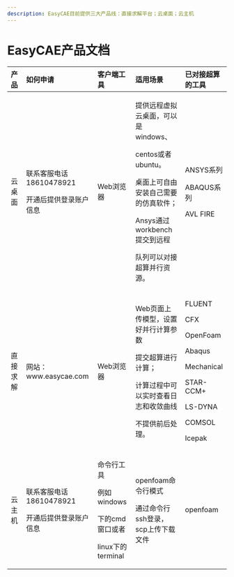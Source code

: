 ```yaml
---
description: EasyCAE目前提供三大产品线：直接求解平台；云桌面；云主机
---
```


# EasyCAE产品文档

<table>
  <thead>
    <tr>
      <th style="text-align:left">产品</th>
      <th style="text-align:left">如何申请</th>
      <th style="text-align:left">客户端工具</th>
      <th style="text-align:left">适用场景</th>
      <th style="text-align:left">已对接超算
        <br />的工具</th>
    </tr>
  </thead>
  <tbody>
    <tr>
      <td style="text-align:left">云桌面</td>
      <td style="text-align:left">
        <p>联系客服电话18610478921</p>
        <p>开通后提供登录账户信息</p>
      </td>
      <td style="text-align:left">Web浏览器</td>
      <td style="text-align:left">
        <p>提供远程虚拟云桌面，可以是windows、</p>
        <p>centos或者ubuntu。</p>
        <p>桌面上可自由安装自己需要的仿真软件；</p>
        <p>Ansys通过workbench提交到远程</p>
        <p>队列可以对接超算并行资源。</p>
      </td>
      <td style="text-align:left">
        <p>ANSYS系列</p>
        <p>ABAQUS系列</p>
        <p>AVL FIRE</p>
      </td>
    </tr>
    <tr>
      <td style="text-align:left">直接求解</td>
      <td style="text-align:left">网站：www.easycae.com</td>
      <td style="text-align:left">Web浏览器</td>
      <td style="text-align:left">
        <p>Web页面上传模型，设置好并行计算参数</p>
        <p>提交超算进行计算；</p>
        <p>计算过程中可以实时查看日志和收敛曲线</p>
        <p>不提供前后处理。</p>
      </td>
      <td style="text-align:left">
        <p>FLUENT</p>
        <p>CFX</p>
        <p>OpenFoam</p>
        <p>Abaqus</p>
        <p>Mechanical</p>
        <p>STAR-CCM+</p>
        <p>LS-DYNA</p>
        <p>COMSOL</p>
        <p>Icepak</p>
      </td>
    </tr>
    <tr>
      <td style="text-align:left">云主机</td>
      <td style="text-align:left">
        <p>联系客服电话18610478921</p>
        <p>开通后提供登录账户信息</p>
      </td>
      <td style="text-align:left">
        <p>命令行工具</p>
        <p>例如windows</p>
        <p>下的cmd窗口或者</p>
        <p>linux下的terminal</p>
      </td>
      <td style="text-align:left">
        <p>openfoam命令行模式</p>
        <p>通过命令行ssh登录，scp上传下载文件</p>
      </td>
      <td style="text-align:left">openfoam</td>
    </tr>
  </tbody>
</table>





